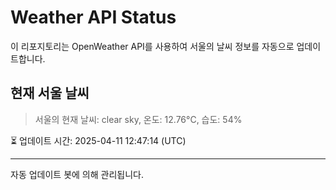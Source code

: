 
# Weather API Status

이 리포지토리는 OpenWeather API를 사용하여 서울의 날씨 정보를 자동으로 업데이트합니다.

## 현재 서울 날씨
> 서울의 현재 날씨: clear sky, 온도: 12.76°C, 습도: 54%

⏳ 업데이트 시간: 2025-04-11 12:47:14 (UTC)

---
자동 업데이트 봇에 의해 관리됩니다.
